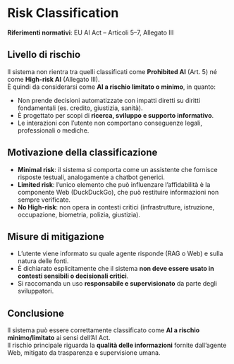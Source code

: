 # Risk Classification

**Riferimenti normativi**: EU AI Act – Articoli 5–7, Allegato III

## Livello di rischio
Il sistema non rientra tra quelli classificati come **Prohibited AI** (Art. 5) né come **High-risk AI** (Allegato III).  
È quindi da considerarsi come **AI a rischio limitato o minimo**, in quanto:
- Non prende decisioni automatizzate con impatti diretti su diritti fondamentali (es. credito, giustizia, sanità).
- È progettato per scopi di **ricerca, sviluppo e supporto informativo**.
- Le interazioni con l’utente non comportano conseguenze legali, professionali o mediche.

## Motivazione della classificazione
- **Minimal risk**: il sistema si comporta come un assistente che fornisce risposte testuali, analogamente a chatbot generici.  
- **Limited risk**: l’unico elemento che può influenzare l’affidabilità è la componente Web (DuckDuckGo), che può restituire informazioni non sempre verificate.  
- **No High-risk**: non opera in contesti critici (infrastrutture, istruzione, occupazione, biometria, polizia, giustizia).  

## Misure di mitigazione
- L’utente viene informato su quale agente risponde (RAG o Web) e sulla natura delle fonti.  
- È dichiarato esplicitamente che il sistema **non deve essere usato in contesti sensibili o decisionali critici**.  
- Si raccomanda un uso **responsabile e supervisionato** da parte degli sviluppatori.  

## Conclusione
Il sistema può essere correttamente classificato come **AI a rischio minimo/limitato** ai sensi dell’AI Act.  
Il rischio principale riguarda la **qualità delle informazioni** fornite dall’agente Web, mitigato da trasparenza e supervisione umana.
